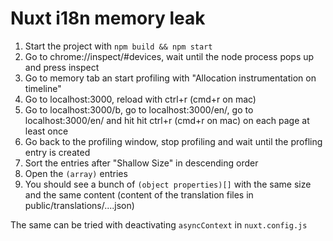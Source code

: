 # Nuxt i18n memory leak

1. Start the project with ```npm build && npm start```
2. Go to chrome://inspect/#devices, wait until the node process pops up and press inspect
3. Go to memory tab an start profiling with "Allocation instrumentation on timeline"
4. Go to localhost:3000, reload with ctrl+r (cmd+r on mac)
5. Go to localhost:3000/b, go to localhost:3000/en/, go to localhost:3000/en/ and hit hit ctrl+r (cmd+r on mac) on each page at least once
6. Go back to the profiling window, stop profiling and wait until the profling entry is created
7. Sort the entries after "Shallow Size" in descending order
8. Open the ```(array)``` entries
9. You should see a bunch of ```(object properties)[]``` with the same size and the same content (content of the translation files in public/translations/....json)

The same can be tried with deactivating ```asyncContext``` in ```nuxt.config.js```